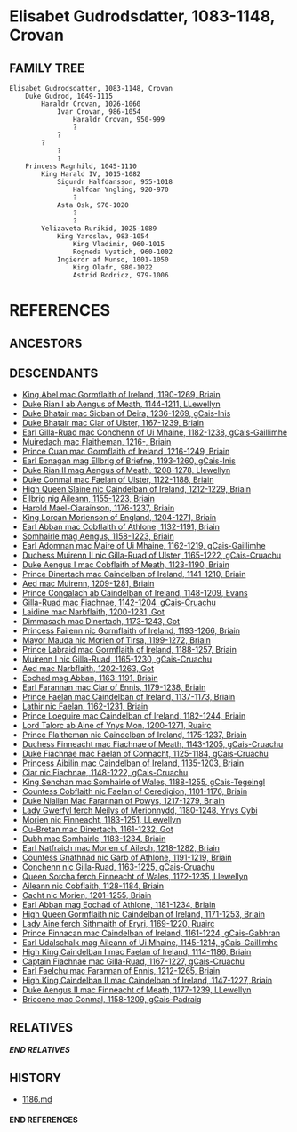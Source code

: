 # Elisabet Gudrodsdatter, 1083-1148, Crovan

## FAMILY TREE
```
Elisabet Gudrodsdatter, 1083-1148, Crovan
    Duke Gudrod, 1049-1115
        Haraldr Crovan, 1026-1060
            Ivar Crovan, 986-1054
                Haraldr Crovan, 950-999
                ?
            ?
        ?
            ?
            ?
    Princess Ragnhild, 1045-1110
        King Harald IV, 1015-1082
            Sigurdr Halfdansson, 955-1018
                Halfdan Yngling, 920-970
                ?
            Asta Osk, 970-1020
                ?
                ?
        Yelizaveta Rurikid, 1025-1089
            King Yaroslav, 983-1054
                King Vladimir, 960-1015
                Rogneda Vyatich, 960-1002
            Ingierdr af Munso, 1001-1050
                King Olafr, 980-1022
                Astrid Bodricz, 979-1006
```


# REFERENCES

## ANCESTORS

## DESCENDANTS
* [King Abel mac Gormflaith of Ireland, 1190-1269, Briain](abel_mac_gormflaith_1190.md)
* [Duke Rian I ab Aengus of Meath, 1144-1211, LLewellyn](rian_i_ab_aengus_1144.md)
* [Duke Bhatair mac Sioban of Deira, 1236-1269, gCais-Inis](bhatair_mac_sioban_1236.md)
* [Duke Bhatair mac Ciar of Ulster, 1167-1239, Briain](bhatair_mac_ciar_1167.md)
* [Earl Gilla-Ruad mac Conchenn of Ui Mhaine, 1182-1238, gCais-Gaillimhe](gilla-ruad_mac_conchenn_1182.md)
* [Muiredach mac Flaitheman, 1216-, Briain](muiredach_mac_flaitheman_1216.md)
* [Prince Cuan mac Gormflaith of Ireland, 1216-1249, Briain](cuan_mac_gormflaith_1216.md)
* [Earl Eonagan mag Ellbrig of Briefne, 1193-1260, gCais-Inis](eonagan_mag_ellbrig_1193.md)
* [Duke Rian II mag Aengus of Meath, 1208-1278, Llewellyn](rian_ii_mag_aengus_1208.md)
* [Duke Conmal mac Faelan of Ulster, 1122-1188, Briain](conmal_mac_faelan_1122.md)
* [High Queen Slaine nic Caindelban of Ireland, 1212-1229, Briain](slaine_nic_caindelban_1212.md)
* [Ellbrig nig Aileann, 1155-1223, Briain](ellbrig_nig_aileann_1155.md)
* [Harold Mael-Ciarainson, 1176-1237, Briain](harald_mael-ciarainson_1176.md)
* [King Lorcan Morienson of England, 1204-1271, Briain](lorcan_morienson_1204.md)
* [Earl Abban mac Cobflaith of Athlone, 1132-1191, Briain](abban_mac_cobflaith_1132.md)
* [Somhairle mag Aengus, 1158-1223, Briain](somhairle_mag_aengus_1158.md)
* [Earl Adomnan mac Maire of Ui Mhaine, 1162-1219, gCais-Gaillimhe](adomnan_mac_maire_1162.md)
* [Duchess Muirenn II nic Gilla-Ruad of Ulster, 1165-1222, gCais-Cruachu](muirenn_ii_nic_gilla-ruad_1165.md)
* [Duke Aengus I mac Cobflaith of Meath, 1123-1190, Briain](aengus_i_mac_cobflaith_1123.md)
* [Prince Dinertach mac Caindelban of Ireland, 1141-1210, Briain](dinertach_mac_caindelban_1141.md)
* [Aed mac Muirenn, 1209-1281, Briain](aed_mac_muirenn_1209.md)
* [Prince Congalach ab Caindelban of Ireland, 1148-1209, Evans](congalach_ab_caindelban_1148.md)
* [Gilla-Ruad mac Fiachnae, 1142-1204, gCais-Cruachu](gilla-ruad_mac_fiachnae_1142.md)
* [Laidine mac Narbflaith, 1200-1231, Got](laidine_mac_narbflaith_1200.md)
* [Dimmasach mac Dinertach, 1173-1243, Got](dimmasach_mac_dinertach_1173.md)
* [Princess Failenn nic Gormflaith of Ireland, 1193-1266, Briain](failenn_nic_gormflaith_1193.md)
* [Mayor Mauda nic Morien of Tirsa, 1199-1272, Briain](mauda_nic_morien_1199.md)
* [Prince Labraid mac Gormflaith of Ireland, 1188-1257, Briain](labraid_mac_gormflaith_1188.md)
* [Muirenn I nic Gilla-Ruad, 1165-1230, gCais-Cruachu](muirenn_i_nic_gilla-ruad_1165.md)
* [Aed mac Narbflaith, 1202-1263, Got](aed_mac_narbflaith_1202.md)
* [Eochad mag Abban, 1163-1191, Briain](eochad_mag_abban_1163.md)
* [Earl Farannan mac Ciar of Ennis, 1179-1238, Briain](farannan_mac_ciar_1179.md)
* [Prince Faelan mac Caindelban of Ireland, 1137-1173, Briain](faelan_mac_caindelban_1137.md)
* [Lathir nic Faelan, 1162-1231, Briain](lathir_nic_faelan_1162.md)
* [Prince Loeguire mac Caindelban of Ireland, 1182-1244, Briain](loeguire_mac_caindelban_1182.md)
* [Lord Talorc ab Aine of Ynys Mon, 1200-1271, Ruairc](talorc_ab_aine_1200.md)
* [Prince Flaitheman nic Caindelban of Ireland, 1175-1237, Briain](flaitheman_nic_caindelban_1175.md)
* [Duchess Finneacht mac Fiachnae of Meath, 1143-1205, gCais-Cruachu](finneacht_mac_fiachnae_1143.md)
* [Duke Fiachnae mac Faelan of Connacht, 1125-1184, gCais-Cruachu](fiachnae_mac_faelan_1125.md)
* [Princess Aibilin mac Caindelban of Ireland, 1135-1203, Briain](aibilin_mac_caindelban_1135.md)
* [Ciar nic Fiachnae, 1148-1222, gCais-Cruachu](ciar_nic_fiachnae_1148.md)
* [King Senchan mac Somhairle of Wales, 1188-1255, gCais-Tegeingl](senchan_mac_somhairle_1188.md)
* [Countess Cobflaith nic Faelan of Ceredigion, 1101-1176, Briain](cobflaith_nic_faelan_1101.md)
* [Duke Niallan Mac Farannan of Powys, 1217-1279, Briain](niallan_mac_farannan_1217.md)
* [Lady Gwerfyl ferch Meilys of Merionnydd, 1180-1248, Ynys Cybi](gwerfyl_ferch_meilys_1180.md)
* [Morien nic Finneacht, 1183-1251, LLewellyn](morien_nic_finneacht_1183.md)
* [Cu-Bretan mac Dinertach, 1161-1232, Got](cu-bretan_mac_dinertach_1161.md)
* [Dubh mac Somhairle, 1183-1234, Briain](dubh_mac_somhairle_1183.md)
* [Earl Natfraich mac Morien of Ailech, 1218-1282, Briain](natfraich_mac_morien_1218.md)
* [Countess Gnathnad nic Garb of Athlone, 1191-1219, Briain](gnathnad_nic_garb_1191.md)
* [Conchenn nic Gilla-Ruad, 1163-1225, gCais-Cruachu](conchenn_nic_gilla-ruad_1163.md)
* [Queen Sorcha ferch Finneacht of Wales, 1172-1235, Llewellyn](sorcha_ferch_finneacht_1172.md)
* [Aileann nic Cobflaith, 1128-1184, Briain](aileann_nic_cobflaith_1128.md)
* [Cacht nic Morien, 1201-1255, Briain](cacht_nic_morien_1201.md)
* [Earl Abban mag Eochad of Athlone, 1181-1234, Briain](abban_mag_eochad_1181.md)
* [High Queen Gormflaith nic Caindelban of Ireland, 1171-1253, Briain](gormflaith_nic_caindelban_1171.md)
* [Lady Aine ferch Sithmaith of Eryri, 1169-1220, Ruairc](aine_ferch_sithmaith_1169.md)
* [Prince Finnacan mac Caindelban of Ireland, 1161-1224, gCais-Gabhran](finnacan_mac_caindelban_1161.md)
* [Earl Udalschalk mag Aileann of Ui Mhaine, 1145-1214, gCais-Gaillimhe](udalschalk_mag_aileann_1145.md)
* [High King Caindelban I mac Faelan of Ireland, 1114-1186, Briain](caindelban_i_mac_faelan_1114.md)
* [Captain Fiachnae mac Gilla-Ruad, 1167-1227, gCais-Cruachu](fiachnae_mac_gilla-ruad_1167.md)
* [Earl Faelchu mac Farannan of Ennis, 1212-1265, Briain](faelchu_mac_farannan_1212.md)
* [High King Caindelban II mac Caindelban of Ireland, 1147-1227, Briain](caindelban_ii_mac_caindelban_1147.md)
* [Duke Aengus II mac Finneacht of Meath, 1177-1239, LLewellyn](aengus_ii_mac_finneacht_1177.md)
* [Briccene mac Conmal, 1158-1209, gCais-Padraig](briccene_mac_conmal_1158.md)

## RELATIVES

##### END RELATIVES 
## HISTORY
* [1186.md](../h/1186.md)

#### END REFERENCES
